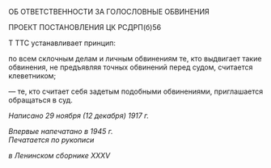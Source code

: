 ОБ ОТВЕТСТВЕННОСТИ ЗА ГОЛОСЛОВНЫЕ ОБВИНЕНИЯ

ПРОЕКТ ПОСТАНОВЛЕНИЯ ЦК РСДРП(б)56

Τ TTC устанавливает принцип:

по всем склочным делам и личным обвинениям те, кто выдвигает такие обвинения, не предъявляя точных обвинений перед судом, считается клеветником;

— те, кто считает себя задетым подобными обвинениями, приглашается обращаться в суд.

_Написано 29 ноября (12 декабря) 1917 г._

_Впервые напечатано в 1945 г.                                                             Печатается по рукописи_

_в Ленинском сборнике_ _XXXV_